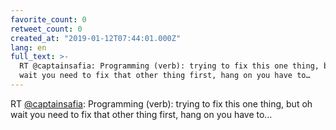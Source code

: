 ```yaml
---
favorite_count: 0
retweet_count: 0
created_at: "2019-01-12T07:44:01.000Z"
lang: en
full_text: >-
  RT @captainsafia: Programming (verb): trying to fix this one thing, but oh
  wait you need to fix that other thing first, hang on you have to…
---
```


RT [@captainsafia](https://twitter.com/captainsafia): Programming (verb): trying
to fix this one thing, but oh wait you need to fix that other thing first, hang
on you have to…
